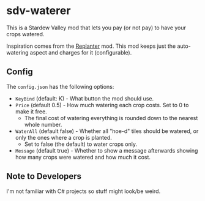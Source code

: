 # sdv-waterer

This is a Stardew Valley mod that lets you pay (or not pay) to have your crops watered.

Inspiration comes from the [Replanter](https://www.nexusmods.com/stardewvalley/mods/589) mod. This mod keeps just the auto-watering aspect and charges for it (configurable).

## Config

The `config.json` has the following options:

- `KeyBind` (default: K) - What button the mod should use.
- `Price` (default 0.5) - How much watering each crop costs. Set to 0 to make it free.
  - The final cost of watering everything is rounded down to the nearest whole number.
- `WaterAll` (default false) - Whether all "hoe-d" tiles should be watered, or only the ones where a crop is planted.
  - Set to false (the default) to water crops only.
- `Message` (default true) - Whether to show a message afterwards showing how many crops were watered and how much it cost.

## Note to Developers

I'm not familiar with C# projects so stuff might look/be weird.
